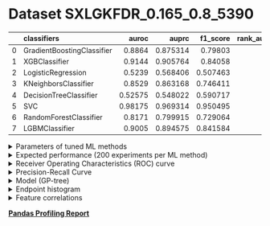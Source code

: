 # Dataset SXLGKFDR_0.165_0.8_5390

|    | classifiers                |   auroc |    auprc |   f1_score |   rank_auroc |   rank_auprc |   rank_f1 |
|---:|:---------------------------|--------:|---------:|-----------:|-------------:|-------------:|----------:|
|  0 | GradientBoostingClassifier | 0.8864  | 0.875314 |   0.79803  |            4 |            4 |         4 |
|  1 | XGBClassifier              | 0.9144  | 0.905764 |   0.84058  |            2 |            2 |         3 |
|  2 | LogisticRegression         | 0.5239  | 0.568406 |   0.507463 |            8 |            7 |         8 |
|  3 | KNeighborsClassifier       | 0.8529  | 0.863168 |   0.746411 |            5 |            5 |         5 |
|  4 | DecisionTreeClassifier     | 0.52575 | 0.548022 |   0.590717 |            7 |            8 |         7 |
|  5 | SVC                        | 0.98175 | 0.969314 |   0.950495 |            1 |            1 |         1 |
|  6 | RandomForestClassifier     | 0.8171  | 0.799915 |   0.729064 |            6 |            6 |         6 |
|  7 | LGBMClassifier             | 0.9005  | 0.894575 |   0.841584 |            3 |            3 |         2 |


<details>
<summary>Parameters of tuned ML methods</summary>


```
GradientBoostingClassifier(ccp_alpha=0.0, criterion='friedman_mse', init=None,
                           learning_rate=0.09780882398086349, loss='deviance',
                           max_depth=10, max_features=None, max_leaf_nodes=None,
                           min_impurity_decrease=0.0, min_impurity_split=None,
                           min_samples_leaf=33, min_samples_split=2,
                           min_weight_fraction_leaf=0.0, n_estimators=100,
                           n_iter_no_change=16, presort='deprecated',
                           random_state=5390, subsample=1.0, tol=1e-07,
                           validation_fraction=0.03, verbose=0,
                           warm_start=False)
XGBClassifier(alpha=0.005077267511381433, base_score=0.5, booster='dart',
              colsample_bylevel=1, colsample_bynode=1, colsample_bytree=1,
              eta=0.5089011501157032, eval_metric='logloss', gamma=0.1,
              gpu_id=-1, importance_type='gain', interaction_constraints=None,
              learning_rate=0.508901179, max_delta_step=0, max_depth=7,
              min_child_weight=1, missing=nan, monotone_constraints=None,
              n_estimators=98, n_jobs=0, num_parallel_tree=1,
              objective='binary:logistic', random_state=5390,
              reg_alpha=0.00507726753, reg_lambda=97.44416625514664,
              scale_pos_weight=1, subsample=1, tree_method=None,
              validate_parameters=False, verbosity=None)
LogisticRegression(C=0.00026438952153928617, class_weight=None, dual=False,
                   fit_intercept=True, intercept_scaling=1, l1_ratio=None,
                   max_iter=100, multi_class='auto', n_jobs=None, penalty='l2',
                   random_state=5390, solver='lbfgs', tol=0.0001, verbose=0,
                   warm_start=False)
KNeighborsClassifier(algorithm='auto', leaf_size=30, metric='euclidean',
                     metric_params=None, n_jobs=None, n_neighbors=40, p=3,
                     weights='distance')
DecisionTreeClassifier(ccp_alpha=0.0, class_weight=None, criterion='entropy',
                       max_depth=9, max_features='auto', max_leaf_nodes=None,
                       min_impurity_decrease=0.0, min_impurity_split=None,
                       min_samples_leaf=16, min_samples_split=9,
                       min_weight_fraction_leaf=0.0, presort='deprecated',
                       random_state=5390, splitter='best')
SVC(C=69781.4650452434, break_ties=False, cache_size=200,
    class_weight='balanced', coef0=1.5, decision_function_shape='ovr', degree=2,
    gamma='scale', kernel='poly', max_iter=-1, probability=True,
    random_state=5390, shrinking=True, tol=1.9341262972028122e-05,
    verbose=False)
RandomForestClassifier(bootstrap=True, ccp_alpha=0.0, class_weight=None,
                       criterion='gini', max_depth=10, max_features=None,
                       max_leaf_nodes=None, max_samples=None,
                       min_impurity_decrease=0.0, min_impurity_split=None,
                       min_samples_leaf=3, min_samples_split=19,
                       min_weight_fraction_leaf=0.0, n_estimators=96,
                       n_jobs=None, oob_score=False, random_state=5390,
                       verbose=0, warm_start=False)
LGBMClassifier(boosting_type='gbdt', class_weight=None, colsample_bytree=1.0,
               importance_type='split', learning_rate=0.1, max_depth=8,
               metric='binary_logloss', min_child_samples=20,
               min_child_weight=0.001, min_split_gain=0.0, n_estimators=96,
               n_jobs=-1, num_leaves=72, objective='binary', random_state=5390,
               reg_alpha=0.0, reg_lambda=0.0, silent=True, subsample=1.0,
               subsample_for_bin=200000, subsample_freq=0)
```

</details>

<details>
<summary>Expected performance (200 experiments per ML method)</summary>
<img src='SXLGKFDR_0.165_0.8_5390-box.svg' width=40% />
</details>

<details>
<summary>Receiver Operating Characteristics (ROC) curve</summary>
<img src='SXLGKFDR_0.165_0.8_5390-roc.svg' width=40% />
</details>

<details>
<summary>Precision-Recall Curve</summary>
<img src='SXLGKFDR_0.165_0.8_5390-prc.svg' width=40% />
</details>

<details>
<summary>Model (GP-tree)</summary>
<img src='SXLGKFDR_0.165_0.8_5390-model.svg' height=10% />
</details>

<details>
<summary>Endpoint histogram</summary>
<img src='SXLGKFDR_0.165_0.8_5390-endpoint.svg' width=40% />
</details>

<details>
<summary>Feature correlations</summary>
<img src='SXLGKFDR_0.165_0.8_5390-corr.svg' width=40% />
</details>

[**Pandas Profiling Report**](https://github.io/athril/digen-test/docs/profile/SXLGKFDR_0.165_0.8_5390.html)